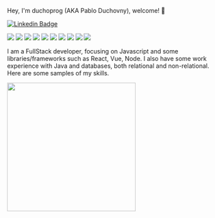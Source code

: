  Hey, I'm duchoprog (AKA Pablo Duchovny), welcome! 👋

[![Linkedin Badge](https://img.shields.io/badge/-duchoprog-blue?style=flat-square&logo=Linkedin&logoColor=white&link=https://https://www.linkedin.com/in/pablo-l-duchovny/)](https://www.linkedin.com/in/pablo-l-duchovny/)

![](https://img.shields.io/badge/HTML5-orange) ![](https://img.shields.io/badge/CSS-red) ![](https://img.shields.io/badge/Javascript-green) ![](https://img.shields.io/badge/React-gold) ![](https://img.shields.io/badge/Vue-gray) ![](https://img.shields.io/badge/Node-orange) ![](https://img.shields.io/badge/Express-orange) ![](https://img.shields.io/badge/SQL-red) ![](https://img.shields.io/badge/Sequelize-green) ![](https://img.shields.io/badge/Sequelize-gold)

I am a FullStack developer, focusing on Javascript and some libraries/frameworks such as React, Vue, Node. I also have some work experience with Java and databases, both relational and non-relational.
Here are some samples of my skills.


  <a href="https://codesandbox.io">
    <img src="https://codesandbox.io/static/img/banner.png?v=2" height="300px">
  </a>
